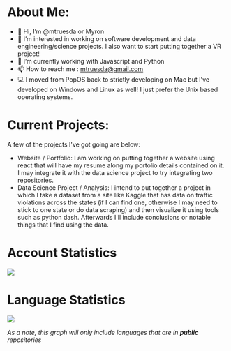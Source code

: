 # About Me:

- 👋 Hi, I’m @mtruesda or Myron
- 👀 I’m interested in working on software development and data engineering/science projects. I also want to start putting together a VR project!
- 🌱 I’m currently working with Javascript and Python
- 📫 How to reach me : mtruesda@gmail.com
- 💻 I moved from PopOS back to strictly developing on Mac but I've developed on Windows and Linux as well! I just prefer the Unix based operating systems.

# Current Projects:
A few of the projects I've got going are below:
- Website / Portfolio: I am working on putting together a website using react that will have my resume along my portolio details contained on it. I may integrate it with the data science project to try integrating two repositories.
- Data Science Project / Analysis: I intend to put together a project in which I take a dataset from a site like Kaggle that has data on traffic violations across the states (if I can find one, otherwise I may need to stick to one state or do data scraping) and then visualize it using tools such as python dash. Afterwards I'll include conclusions or notable things that I find using the data.


# Account Statistics

<picture>
  <img src="https://github-readme-stats-mtruesda.vercel.app/api?username=mtruesda&show_icons=true" />
</picture>

# Language Statistics

<picture>
  <img src="https://github-readme-stats-mtruesda.vercel.app/api/top-langs/?username=mtruesda&layout=compact" />
</picture>

*As a note, this graph will only include languages that are in* ***public*** *repositories*
